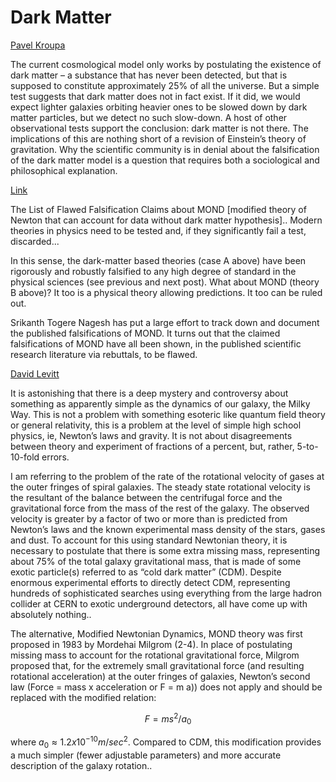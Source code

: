 # Dark Matter

[Pavel Kroupa](https://iai.tv/articles/dark-matter-doesnt-exist-auid-2180?_auid=2020)

The current cosmological model only works by postulating the existence
of dark matter – a substance that has never been detected, but that is
supposed to constitute approximately 25% of all the universe. But a
simple test suggests that dark matter does not in fact exist. If it
did, we would expect lighter galaxies orbiting heavier ones to be
slowed down by dark matter particles, but we detect no such
slow-down. A host of other observational tests support the conclusion:
dark matter is not there. The implications of this are nothing short
of a revision of Einstein’s theory of gravitation. Why the scientific
community is in denial about the falsification of the dark matter
model is a question that requires both a sociological and
philosophical explanation.

[Link](https://darkmattercrisis.wordpress.com/2022/06/18/70-the-list-of-flawed-mond-rebuttals/)

The List of Flawed Falsification Claims about MOND [modified theory of
Newton that can account for data without dark matter
hypothesis].. Modern theories in physics need to be tested and, if
they significantly fail a test, discarded...

In this sense, the dark-matter based theories (case A above) have been
rigorously and robustly falsified to any high degree of standard in
the physical sciences (see previous and next post). What about MOND
(theory B above)? It too is a physical theory allowing predictions. It
too can be ruled out.

Srikanth Togere Nagesh has put a large effort to track down and
document the published falsifications of MOND. It turns out that the
claimed falsifications of MOND have all been shown, in the published
scientific research literature via rebuttals, to be flawed.

[David Levitt](https://darkmattercrisis.files.wordpress.com/2022/04/mond_for_dummies-27.04.2022.pdf)

It is astonishing that there is a deep mystery and controversy about
something as apparently simple as the dynamics of our galaxy, the
Milky Way. This is not a problem with something esoteric like quantum
field theory or general relativity, this is a problem at the level of
simple high school physics, ie, Newton’s laws and gravity. It is not
about disagreements between theory and experiment of fractions of a
percent, but, rather, 5-to-10-fold errors.

I am referring to the problem of the rate of the rotational velocity
of gases at the outer fringes of spiral galaxies.  The steady state
rotational velocity is the resultant of the balance between the
centrifugal force and the gravitational force from the mass of the
rest of the galaxy. The observed velocity is greater by a factor of
two or more than is predicted from Newton’s laws and the known
experimental mass density of the stars, gases and dust. To account for
this using standard Newtonian theory, it is necessary to postulate
that there is some extra missing mass, representing about 75% of the
total galaxy gravitational mass, that is made of some exotic
particle(s) referred to as “cold dark matter” (CDM). Despite enormous
experimental efforts to directly detect CDM, representing hundreds of
sophisticated searches using everything from the large hadron collider
at CERN to exotic underground detectors, all have come up with
absolutely nothing..

The alternative, Modified Newtonian Dynamics, MOND theory was first
proposed in 1983 by Mordehai Milgrom (2-4). In place of postulating
missing mass to account for the rotational gravitational force,
Milgrom proposed that, for the extremely small gravitational force
(and resulting rotational acceleration) at the outer fringes of
galaxies, Newton’s second law (Force = mass x acceleration or F = m
a)) does not apply and should be replaced with the modified relation:

$$
F = m s^2 / a_0
$$

where $a_0 \approx 1.2 x 10^{-10} m/sec^2$. Compared to CDM, this
modification provides a much simpler (fewer adjustable parameters) and
more accurate description of the galaxy rotation.. 


